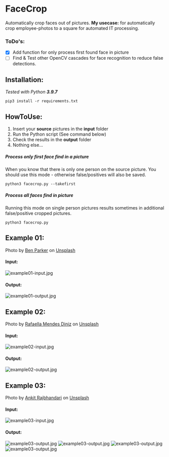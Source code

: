 # FaceCrop

Automatically crop faces out of pictures.
**My usecase:** for automatically crop employee-photos to a square for automated IT processing.

### ToDo's:
- [x] Add function for only process first found face in picture
- [ ] Find & Test other OpenCV cascades for face recognition to reduce false detections.

## Installation:
_Tested with Python **3.9.7**_
```
pip3 install -r requirements.txt
```

## HowToUse:
1. Insert your **source** pictures in the **input** folder
2. Run the Python script (See command below)
3. Check the results in the **output** folder
4. Nothing else...
##### Process only first face find in a picture
When you know that there is only one person on the source picture.
You should use this mode - otherwise false/positives will also be saved.
```
python3 facecrop.py --takefirst
```
##### Process all faces find in picture
Running this mode on single person pictures results sometimes in additional false/positive cropped pictures.
```
python3 facecrop.py
```

## Example 01:
Photo by <a href="https://unsplash.com/@brokenlenscap?utm_source=unsplash&utm_medium=referral&utm_content=creditCopyText">Ben Parker</a> on <a href="https://unsplash.com/s/photos/people?utm_source=unsplash&utm_medium=referral&utm_content=creditCopyText">Unsplash</a>
#### Input:
![example01-input.jpg](EXAMPLE/example01-input.jpg)
#### Output:
![example01-output.jpg](EXAMPLE/example01-output.jpg)

## Example 02:
Photo by <a href="https://unsplash.com/@rafaelladiniz?utm_source=unsplash&utm_medium=referral&utm_content=creditCopyText">Rafaella Mendes Diniz</a> on <a href="https://unsplash.com/s/photos/people?utm_source=unsplash&utm_medium=referral&utm_content=creditCopyText">Unsplash</a>
#### Input:
![example02-input.jpg](EXAMPLE/example02-input.jpg)
#### Output:
![example02-output.jpg](EXAMPLE/example02-output.jpg)

## Example 03:
Photo by <a href="https://unsplash.com/@ankit_raj19?utm_source=unsplash&utm_medium=referral&utm_content=creditCopyText">Ankit Rajbhandari</a> on <a href="https://unsplash.com/s/photos/group-photo?utm_source=unsplash&utm_medium=referral&utm_content=creditCopyText">Unsplash</a>
#### Input:
![example03-input.jpg](EXAMPLE/example03-input.jpg)
#### Output:
![example03-output.jpg](EXAMPLE/example03-output_01.jpg)
![example03-output.jpg](EXAMPLE/example03-output_02.jpg)
![example03-output.jpg](EXAMPLE/example03-output_03.jpg)
![example03-output.jpg](EXAMPLE/example03-output_04.jpg)

